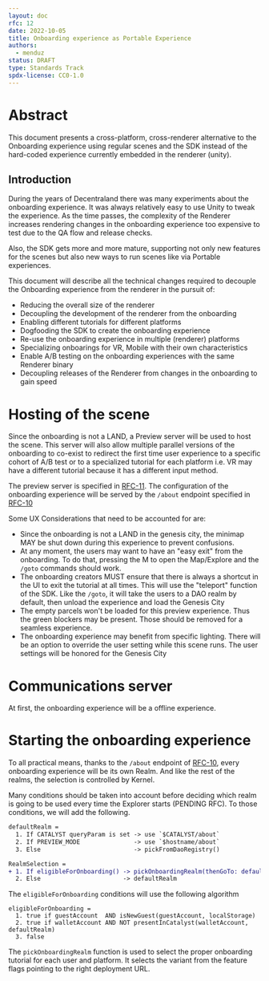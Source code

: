 ```yaml
---
layout: doc
rfc: 12
date: 2022-10-05
title: Onboarding experience as Portable Experience
authors:
  - menduz
status: DRAFT
type: Standards Track
spdx-license: CC0-1.0
---
```


# Abstract

This document presents a cross-platform, cross-renderer alternative to the Onboarding experience using regular scenes and the SDK instead of the hard-coded experience currently embedded in the renderer (unity).

## Introduction

During the years of Decentraland there was many experiments about the onboarding experience. It was always relatively easy to use Unity to tweak the experience. As the time passes, the complexity of the Renderer increases rendering changes in the onboarding experience too expensive to test due to the QA flow and release checks.

Also, the SDK gets more and more mature, supporting not only new features for the scenes but also new ways to run scenes like via Portable experiences.

This document will describe all the technical changes required to decouple the Onboarding experience from the renderer in the pursuit of:
- Reducing the overall size of the renderer
- Decoupling the development of the renderer from the onboarding
- Enabling different tutorials for different platforms
- Dogfooding the SDK to create the onboarding experience
- Re-use the onboarding experience in multiple (renderer) platforms
- Specializing onboarings for VR, Mobile with their own characteristics
- Enable A/B testing on the onboarding experiences with the same Renderer binary
- Decoupling releases of the Renderer from changes in the onboarding to gain speed

# Hosting of the scene

Since the onboarding is not a LAND, a Preview server will be used to host the scene. This server will also allow multiple parallel versions of the onboarding to co-exist to redirect the first time user experience to a specific cohort of A/B test or to a specialized tutorial for each platform i.e. VR may have a different tutorial because it has a different input method.

The preview server is specified in [RFC-11](/rfc/RFC-11). The configuration of the onboarding experience will be served by the `/about` endpoint specified in [RFC-10](/rfc/RFC-10)

Some UX Considerations that need to be accounted for are:
- Since the onboarding is not a LAND in the genesis city, the minimap MAY be shut down during this experience to prevent confusions.
- At any moment, the users may want to have an "easy exit" from the onboarding. To do that, pressing the M to open the Map/Explore and the `/goto` commands should work.
- The onboarding creators MUST ensure that there is always a shortcut in the UI to exit the tutorial at all times. This will use the "teleport" function of the SDK. Like the `/goto`, it will take the users to a DAO realm by default, then unload the experience and load the Genesis City
- The empty parcels won't be loaded for this preview experience. Thus the green blockers may be present. Those should be removed for a seamless experience.
- The onboarding experience may benefit from specific lighting. There will be an option to override the user setting while this scene runs. The user settings will be honored for the Genesis City

# Communications server

At first, the onboarding experience will be a offline experience.

# Starting the onboarding experience

To all practical means, thanks to the `/about` endpoint of [RFC-10](/rfc/RFC-10), every onboarding experience will be its own Realm. And like the rest of the realms, the selection is controlled by Kernel.

Many conditions should be taken into account before deciding which realm is going to be used every time the Explorer starts (PENDING RFC). To those conditions, we will add the following.

```diff
defaultRealm =
  1. If CATALYST queryParam is set -> use `$CATALYST/about`
  2. If PREVIEW_MODE               -> use `$hostname/about`
  3. Else                          -> pickFromDaoRegistry()

RealmSelection =
+ 1. If eligibleForOnboarding() -> pickOnboardingRealm(thenGoTo: defaultRealm)
  2. Else                       -> defaultRealm
```

The `eligibleForOnboarding` conditions will use the following algorithm

```
eligibleForOnboarding =
  1. true if guestAccount  AND isNewGuest(guestAccount, localStorage)
  2. true if walletAccount AND NOT presentInCatalyst(walletAccount, defaultRealm)
  3. false
```

The `pickOnboardingRealm` function is used to select the proper onboarding tutorial for each user and platform. It selects the variant from the feature flags pointing to the right deployment URL.